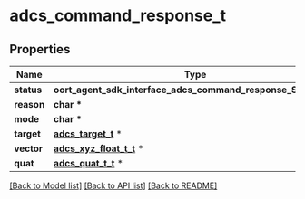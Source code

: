 # adcs_command_response_t

## Properties
Name | Type | Description | Notes
------------ | ------------- | ------------- | -------------
**status** | **oort_agent_sdk_interface_adcs_command_response_STATUS_e** |  | 
**reason** | **char \*** |  | [optional] 
**mode** | **char \*** |  | 
**target** | [**adcs_target_t**](adcs_target.md) \* |  | [optional] 
**vector** | [**adcs_xyz_float_t_t**](adcs_xyz_float_t.md) \* |  | [optional] 
**quat** | [**adcs_quat_t_t**](adcs_quat_t.md) \* |  | [optional] 

[[Back to Model list]](../README.md#documentation-for-models) [[Back to API list]](../README.md#documentation-for-api-endpoints) [[Back to README]](../README.md)


